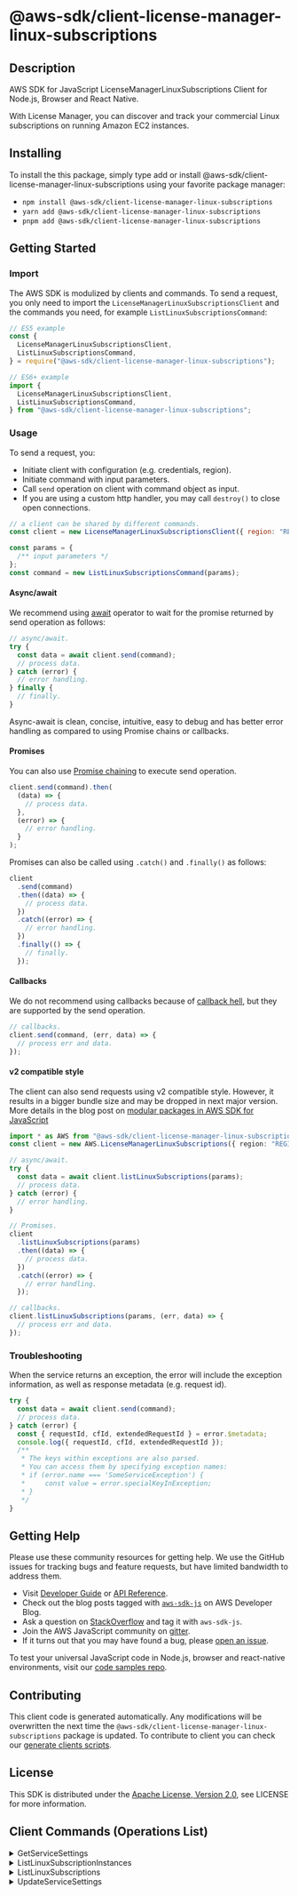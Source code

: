 <!-- generated file, do not edit directly -->

# @aws-sdk/client-license-manager-linux-subscriptions

## Description

AWS SDK for JavaScript LicenseManagerLinuxSubscriptions Client for Node.js, Browser and React Native.

<p>With License Manager, you can discover and track your commercial Linux subscriptions on running
Amazon EC2 instances.</p>

## Installing

To install the this package, simply type add or install @aws-sdk/client-license-manager-linux-subscriptions
using your favorite package manager:

- `npm install @aws-sdk/client-license-manager-linux-subscriptions`
- `yarn add @aws-sdk/client-license-manager-linux-subscriptions`
- `pnpm add @aws-sdk/client-license-manager-linux-subscriptions`

## Getting Started

### Import

The AWS SDK is modulized by clients and commands.
To send a request, you only need to import the `LicenseManagerLinuxSubscriptionsClient` and
the commands you need, for example `ListLinuxSubscriptionsCommand`:

```js
// ES5 example
const {
  LicenseManagerLinuxSubscriptionsClient,
  ListLinuxSubscriptionsCommand,
} = require("@aws-sdk/client-license-manager-linux-subscriptions");
```

```ts
// ES6+ example
import {
  LicenseManagerLinuxSubscriptionsClient,
  ListLinuxSubscriptionsCommand,
} from "@aws-sdk/client-license-manager-linux-subscriptions";
```

### Usage

To send a request, you:

- Initiate client with configuration (e.g. credentials, region).
- Initiate command with input parameters.
- Call `send` operation on client with command object as input.
- If you are using a custom http handler, you may call `destroy()` to close open connections.

```js
// a client can be shared by different commands.
const client = new LicenseManagerLinuxSubscriptionsClient({ region: "REGION" });

const params = {
  /** input parameters */
};
const command = new ListLinuxSubscriptionsCommand(params);
```

#### Async/await

We recommend using [await](https://developer.mozilla.org/en-US/docs/Web/JavaScript/Reference/Operators/await)
operator to wait for the promise returned by send operation as follows:

```js
// async/await.
try {
  const data = await client.send(command);
  // process data.
} catch (error) {
  // error handling.
} finally {
  // finally.
}
```

Async-await is clean, concise, intuitive, easy to debug and has better error handling
as compared to using Promise chains or callbacks.

#### Promises

You can also use [Promise chaining](https://developer.mozilla.org/en-US/docs/Web/JavaScript/Guide/Using_promises#chaining)
to execute send operation.

```js
client.send(command).then(
  (data) => {
    // process data.
  },
  (error) => {
    // error handling.
  }
);
```

Promises can also be called using `.catch()` and `.finally()` as follows:

```js
client
  .send(command)
  .then((data) => {
    // process data.
  })
  .catch((error) => {
    // error handling.
  })
  .finally(() => {
    // finally.
  });
```

#### Callbacks

We do not recommend using callbacks because of [callback hell](http://callbackhell.com/),
but they are supported by the send operation.

```js
// callbacks.
client.send(command, (err, data) => {
  // process err and data.
});
```

#### v2 compatible style

The client can also send requests using v2 compatible style.
However, it results in a bigger bundle size and may be dropped in next major version. More details in the blog post
on [modular packages in AWS SDK for JavaScript](https://aws.amazon.com/blogs/developer/modular-packages-in-aws-sdk-for-javascript/)

```ts
import * as AWS from "@aws-sdk/client-license-manager-linux-subscriptions";
const client = new AWS.LicenseManagerLinuxSubscriptions({ region: "REGION" });

// async/await.
try {
  const data = await client.listLinuxSubscriptions(params);
  // process data.
} catch (error) {
  // error handling.
}

// Promises.
client
  .listLinuxSubscriptions(params)
  .then((data) => {
    // process data.
  })
  .catch((error) => {
    // error handling.
  });

// callbacks.
client.listLinuxSubscriptions(params, (err, data) => {
  // process err and data.
});
```

### Troubleshooting

When the service returns an exception, the error will include the exception information,
as well as response metadata (e.g. request id).

```js
try {
  const data = await client.send(command);
  // process data.
} catch (error) {
  const { requestId, cfId, extendedRequestId } = error.$metadata;
  console.log({ requestId, cfId, extendedRequestId });
  /**
   * The keys within exceptions are also parsed.
   * You can access them by specifying exception names:
   * if (error.name === 'SomeServiceException') {
   *     const value = error.specialKeyInException;
   * }
   */
}
```

## Getting Help

Please use these community resources for getting help.
We use the GitHub issues for tracking bugs and feature requests, but have limited bandwidth to address them.

- Visit [Developer Guide](https://docs.aws.amazon.com/sdk-for-javascript/v3/developer-guide/welcome.html)
  or [API Reference](https://docs.aws.amazon.com/AWSJavaScriptSDK/v3/latest/index.html).
- Check out the blog posts tagged with [`aws-sdk-js`](https://aws.amazon.com/blogs/developer/tag/aws-sdk-js/)
  on AWS Developer Blog.
- Ask a question on [StackOverflow](https://stackoverflow.com/questions/tagged/aws-sdk-js) and tag it with `aws-sdk-js`.
- Join the AWS JavaScript community on [gitter](https://gitter.im/aws/aws-sdk-js-v3).
- If it turns out that you may have found a bug, please [open an issue](https://github.com/aws/aws-sdk-js-v3/issues/new/choose).

To test your universal JavaScript code in Node.js, browser and react-native environments,
visit our [code samples repo](https://github.com/aws-samples/aws-sdk-js-tests).

## Contributing

This client code is generated automatically. Any modifications will be overwritten the next time the `@aws-sdk/client-license-manager-linux-subscriptions` package is updated.
To contribute to client you can check our [generate clients scripts](https://github.com/aws/aws-sdk-js-v3/tree/main/scripts/generate-clients).

## License

This SDK is distributed under the
[Apache License, Version 2.0](http://www.apache.org/licenses/LICENSE-2.0),
see LICENSE for more information.

## Client Commands (Operations List)

<details>
<summary>
GetServiceSettings
</summary>

[Command API Reference](https://docs.aws.amazon.com/AWSJavaScriptSDK/v3/latest/clients/client-license-manager-linux-subscriptions/classes/getservicesettingscommand.html) / [Input](https://docs.aws.amazon.com/AWSJavaScriptSDK/v3/latest/clients/client-license-manager-linux-subscriptions/interfaces/getservicesettingscommandinput.html) / [Output](https://docs.aws.amazon.com/AWSJavaScriptSDK/v3/latest/clients/client-license-manager-linux-subscriptions/interfaces/getservicesettingscommandoutput.html)

</details>
<details>
<summary>
ListLinuxSubscriptionInstances
</summary>

[Command API Reference](https://docs.aws.amazon.com/AWSJavaScriptSDK/v3/latest/clients/client-license-manager-linux-subscriptions/classes/listlinuxsubscriptioninstancescommand.html) / [Input](https://docs.aws.amazon.com/AWSJavaScriptSDK/v3/latest/clients/client-license-manager-linux-subscriptions/interfaces/listlinuxsubscriptioninstancescommandinput.html) / [Output](https://docs.aws.amazon.com/AWSJavaScriptSDK/v3/latest/clients/client-license-manager-linux-subscriptions/interfaces/listlinuxsubscriptioninstancescommandoutput.html)

</details>
<details>
<summary>
ListLinuxSubscriptions
</summary>

[Command API Reference](https://docs.aws.amazon.com/AWSJavaScriptSDK/v3/latest/clients/client-license-manager-linux-subscriptions/classes/listlinuxsubscriptionscommand.html) / [Input](https://docs.aws.amazon.com/AWSJavaScriptSDK/v3/latest/clients/client-license-manager-linux-subscriptions/interfaces/listlinuxsubscriptionscommandinput.html) / [Output](https://docs.aws.amazon.com/AWSJavaScriptSDK/v3/latest/clients/client-license-manager-linux-subscriptions/interfaces/listlinuxsubscriptionscommandoutput.html)

</details>
<details>
<summary>
UpdateServiceSettings
</summary>

[Command API Reference](https://docs.aws.amazon.com/AWSJavaScriptSDK/v3/latest/clients/client-license-manager-linux-subscriptions/classes/updateservicesettingscommand.html) / [Input](https://docs.aws.amazon.com/AWSJavaScriptSDK/v3/latest/clients/client-license-manager-linux-subscriptions/interfaces/updateservicesettingscommandinput.html) / [Output](https://docs.aws.amazon.com/AWSJavaScriptSDK/v3/latest/clients/client-license-manager-linux-subscriptions/interfaces/updateservicesettingscommandoutput.html)

</details>
